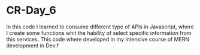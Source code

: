# CR-Day_6
In this code I learned to consume different type of APIs in Javascript, where I create some functions whit the 
hability of select specific information from this services.
This code where developed in my intensive course of MERN development in Dev.f
